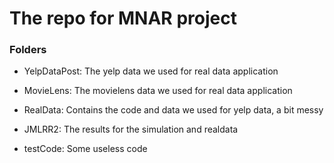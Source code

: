 # The repo for MNAR project

### Folders

- YelpDataPost: The yelp data we used for real data application

- MovieLens: The movielens data we used for real data application

- RealData: Contains the code and data we used for yelp data, a bit messy

- JMLRR2: The results for the simulation and realdata 

- testCode: Some useless code

